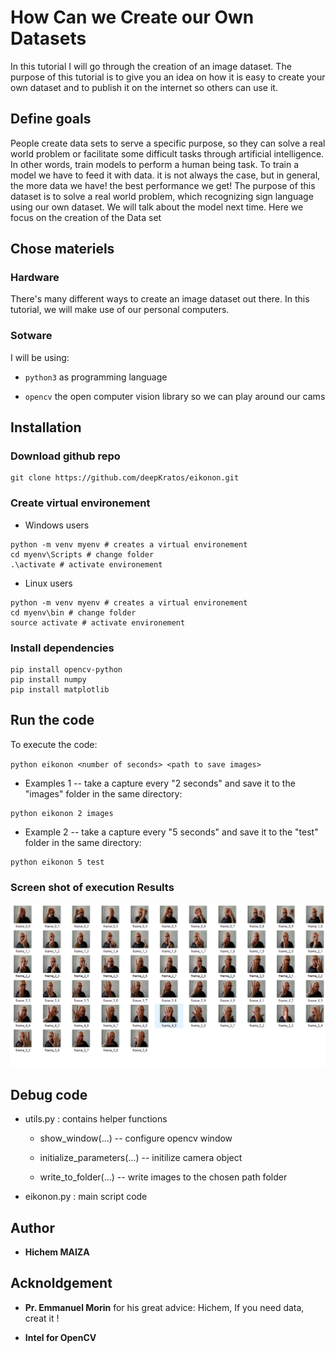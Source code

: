# How Can we Create our Own Datasets

In this tutorial I will go through the creation of an image dataset. The purpose of this tutorial is to give you an idea on how it is easy to create your own dataset and to publish it on the internet so others can use it.

## Define goals

People create data sets to serve a specific purpose, so they can solve a real world problem or facilitate some difficult tasks through artificial intelligence. In other words, train models to perform a human being task.
To train a model we have to feed it with data. it is not always the case, but in general, the more data we have! the best performance we get!
The purpose of this dataset is to solve a real world problem, which recognizing sign language using our own dataset. We will talk about the model next time. Here we focus on the creation of the Data set

## Chose materiels

### Hardware

There's many different ways to create an image dataset out there. In this tutorial, we will make use of our personal computers.

### Sotware

I will be using:

- `python3` as programming language

- `opencv` the open computer vision library  so we can play around our cams

## Installation

### Download github repo

```shell
git clone https://github.com/deepKratos/eikonon.git
```

### Create virtual environement

- Windows users

```shell
python -m venv myenv # creates a virtual environement
cd myenv\Scripts # change folder
.\activate # activate environement
```

- Linux users

```shell
python -m venv myenv # creates a virtual environement 
cd myenv\bin # change folder
source activate # activate environement  
```

### Install dependencies

```shell
pip install opencv-python
pip install numpy
pip install matplotlib
```

## Run the code

To execute the code:

`python eikonon <number of seconds> <path to save images>`

- Examples 1 -- take a capture every "2 seconds" and save it to the "images" folder in the same directory:

```shell
python eikonon 2 images
```

- Example 2 -- take a capture every "5 seconds" and save it to the "test" folder in the same directory: 

```shell
python eikonon 5 test
```

### Screen shot of execution Results

![Screen shot of execution Resutls](res.png)

## Debug code

- utils.py : contains helper functions

  - show_window(...) -- configure opencv window

  - initialize_parameters(...) -- initilize camera object

  - write_to_folder(...) -- write images to the chosen path folder

- eikonon.py : main script code

## Author

- **Hichem MAIZA**

## Acknoldgement

- **Pr. Emmanuel Morin** for his great advice: Hichem, If you need data, creat it !

- **Intel for OpenCV**